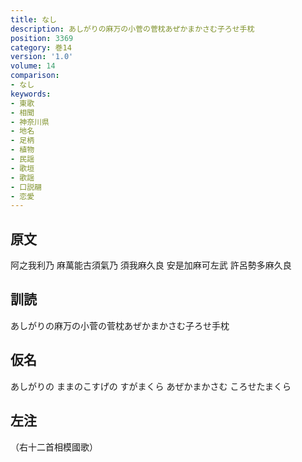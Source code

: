 ```yaml
---
title: なし
description: あしがりの麻万の小菅の菅枕あぜかまかさむ子ろせ手枕
position: 3369
category: 巻14
version: '1.0'
volume: 14
comparison:
- なし
keywords:
- 東歌
- 相聞
- 神奈川県
- 地名
- 足柄
- 植物
- 民謡
- 歌垣
- 歌謡
- 口説翮
- 恋愛
---
```


## 原文

阿之我利乃 麻萬能古須氣乃 須我麻久良 安是加麻可左武 許呂勢多麻久良

## 訓読

あしがりの麻万の小菅の菅枕あぜかまかさむ子ろせ手枕

## 仮名

あしがりの ままのこすげの すがまくら あぜかまかさむ ころせたまくら

## 左注

（右十二首相模國歌）
